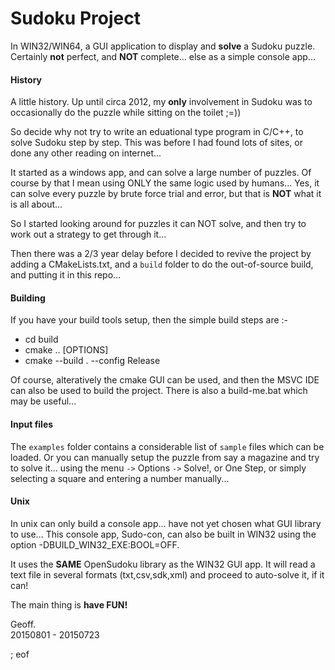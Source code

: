 # Sudoku Project

In WIN32/WIN64, a GUI application to display and **solve** a Sudoku puzzle. Certainly **not** perfect, and **NOT** complete... else as a simple console app...

#### History

A little history. Up until circa 2012, my **only** involvement in Sudoku was to occasionally do the puzzle while sitting on the toilet ;=))

So decide why not try to write an eduational type program in C/C++, to solve Sudoku step by step. This was before I had found lots of sites, or done any other reading on internet...

It started as a windows app, and can solve a large number of puzzles. Of course by that I mean using ONLY the same logic used by humans... Yes, it can solve every puzzle by brute force trial and error, but that is **NOT** what it is all about...

So I started looking around for puzzles it can NOT solve, and then try to work out a strategy to get through it...

Then there was a 2/3 year delay before I decided to revive the project by adding a CMakeLists.txt, and a `build` folder to do the out-of-source build, and putting it in this repo...

#### Building

If you have your build tools setup, then the simple build steps are :-

 - cd build
 - cmake .. [OPTIONS]
 - cmake --build . --config Release
 
Of course, alteratively the cmake GUI can be used, and then the MSVC IDE can also be used to build the project. There is also a build-me.bat which may be useful...

#### Input files

The `examples` folder contains a considerable list of `sample` files which can be loaded. Or you can manually setup the puzzle from say a magazine and try to solve it... using the menu `->` Options `->` Solve!, or One Step, or simply selecting a square and entering a number manually...

#### Unix

In unix can only build a console app... have not yet chosen what GUI library to use... This console app, Sudo-con, can also be built in WIN32 using the option -DBUILD_WIN32_EXE:BOOL=OFF.

It uses the **SAME** OpenSudoku library as the WIN32 GUI app. It will read a text file in several formats (txt,csv,sdk,xml) and proceed to auto-solve it, if it can!

The main thing is **have FUN!**

Geoff.  
20150801 - 20150723

; eof
